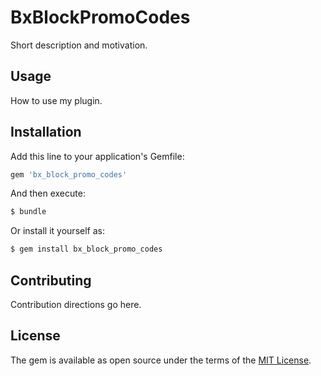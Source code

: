 # BxBlockPromoCodes
Short description and motivation.

## Usage
How to use my plugin.

## Installation
Add this line to your application's Gemfile:

```ruby
gem 'bx_block_promo_codes'
```

And then execute:
```bash
$ bundle
```

Or install it yourself as:
```bash
$ gem install bx_block_promo_codes
```

## Contributing
Contribution directions go here.

## License
The gem is available as open source under the terms of the [MIT License](https://opensource.org/licenses/MIT).
